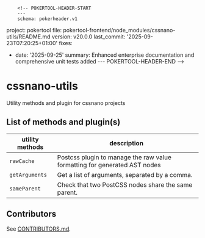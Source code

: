         <!-- POKERTOOL-HEADER-START
        ---
        schema: pokerheader.v1
project: pokertool
file: pokertool-frontend/node_modules/cssnano-utils/README.md
version: v20.0.0
last_commit: '2025-09-23T07:20:25+01:00'
fixes:
- date: '2025-09-25'
  summary: Enhanced enterprise documentation and comprehensive unit tests added
        ---
        POKERTOOL-HEADER-END -->
# cssnano-utils

Utility methods and plugin for cssnano projects

## List of methods and plugin(s)

| **utility methods** | **description**                                                           |
| ------------------- | ------------------------------------------------------------------------- |
| `rawCache`          | Postcss plugin to manage the raw value formatting for generated AST nodes |
| `getArguments`      | Get a list of arguments, separated by a comma.                            |
| `sameParent`        | Check that two PostCSS nodes share the same parent.                       |

## Contributors

See [CONTRIBUTORS.md](https://github.com/cssnano/cssnano/blob/master/CONTRIBUTORS.md).
